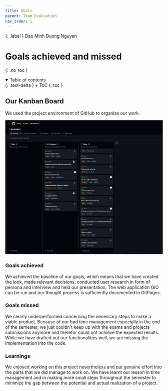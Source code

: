 ```yaml
---
title: Goals
parent: Team Evaluation
nav_order: 1
---
```


{: .label }
Dao Minh Duong Nguyen 

# Goals achieved and missed
{: .no_toc }

<details open markdown="block">
{: .text-delta }
<summary>Table of contents</summary>
+ ToC
{: toc }
</details>

## Our Kanban Board

We used the project environment of GitHub to organize our work. 

![Goals](https://github.com/mdxng/gio/blob/main/docs/assets/images/Kanban/gio-kanban.png?raw=true)


### Goals achieved

We achieved the baseline of our goals, which means that we have created the look, made relevant decisions, conducted user research in form of persona and interview and held our presentation. The web application GIO can be run and our thought process is sufficiently documented in GitPages.

### Goals missed

We clearly underperformed concerning the necessary steps to make a viable product. Because of our bad time management especially in the end of the semester, we just couldn't keep up with the exams and projects submissions anymore and therefor could not achieve the expected results. While we have drafted out our functionalities well, we are missing the implementation into the code. 

### Learnings

We enjoyed working on this project nevertheless and put genuine effort into the parts that we did manage to work on. We have learnt our lesson in time management and in making more small steps throughout the semester to minimize the gap between the potential and actual realization of a project. 
